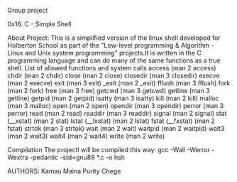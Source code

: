 Group project

0x16. C - Simple Shell

About Project:
	This is a simplified version of the linux shell developed for Holberton School as part of the "Low-level programming & Algorithm - Linux and Unix system programming" projects.It is written in the C programming language and can do many of the same functions as a true shell.
List of allowed functions and system calls
	access (man 2 access)
	chdir (man 2 chdir)
	close (man 2 close)
	closedir (man 3 closedir)
	execve (man 2 execve)
	exit (man 3 exit)
	_exit (man 2 _exit)
	fflush (man 3 fflush)
	fork (man 2 fork)
	free (man 3 free)
	getcwd (man 3 getcwd)
	getline (man 3 getline)
	getpid (man 2 getpid)
	isatty (man 3 isatty)
	kill (man 2 kill)
	malloc (man 3 malloc)
	open (man 2 open)
	opendir (man 3 opendir)
	perror (man 3 perror)
	read (man 2 read)
	readdir (man 3 readdir)
	signal (man 2 signal)
	stat (__xstat) (man 2 stat)
	lstat (__lxstat) (man 2 lstat)
	fstat (__fxstat) (man 2 fstat)
	strtok (man 3 strtok)
	wait (man 2 wait)
	waitpid (man 2 waitpid)
	wait3 (man 2 wait3)
	wait4 (man 2 wait4)
	write (man 2 write)

Compilation
The projectl will be compiled this way:
	gcc -Wall -Werror -Wextra -pedantic -std=gnu89 *.c -o hsh

AUTHORS:
Kamau Maina
Purity Chege
